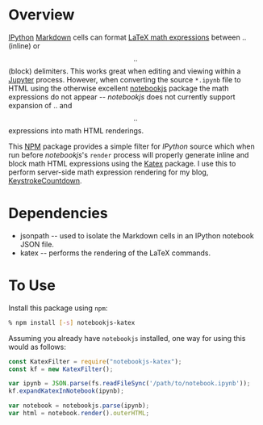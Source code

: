 # Overview

[IPython](http://ipython.readthedocs.io/en/stable/index.html) [Markdown](https://daringfireball.net/projects/markdown/) cells can 
format [LaTeX math expressions](http://web.ift.uib.no/Teori/KURS/WRK/TeX/symALL.html) between $..$ (inline) or $$..$$ (block) delimiters.
This works great when editing and viewing within a [Jupyter](http://jupyter.readthedocs.io/en/latest/) process. However, 
when converting the source `*.ipynb` file to HTML using the otherwise excellent [notebookjs](https://github.com/jsvine/notebookjs)
package the math expressions do not appear -- *notebookjs* does not currently support expansion of $..$ and $$..$$ expressions into math 
HTML renderings.

This [NPM](https://www.npmjs.com) package provides a simple filter for *IPython* source which when run before *notebookjs*'s `render`
process will properly generate inline and block math HTML expressions using the [Katex](https://github.com/Khan/KaTeX) package. 
I use this to perform server-side math expression rendering for my blog, [KeystrokeCountdown](https://keystrokecountdown.com).

# Dependencies

* jsonpath -- used to isolate the Markdown cells in an IPython notebook JSON file.
* katex -- performs the rendering of the LaTeX commands.

# To Use

Install this package using `npm`:

```bash
% npm install [-s] notebookjs-katex
```

Assuming you already have `notebookjs` installed, one way for using this would as follows:

```javascript
const KatexFilter = require("notebookjs-katex");
const kf = new KatexFilter();

var ipynb = JSON.parse(fs.readFileSync('/path/to/notebook.ipynb'));
kf.expandKatexInNotebook(ipynb);

var notebook = notebookjs.parse(ipynb);
var html = notebook.render().outerHTML;
```
